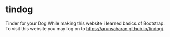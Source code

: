 # tindog
Tinder for your Dog
While making this website i learned basics of Bootstrap.
To visit this website you may log on to https://arunsaharan.github.io/tindog/
